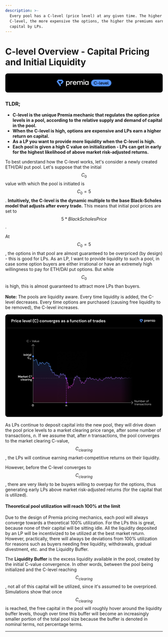 ```yaml
---
description: >-
  Every pool has a C-level (price level) at any given time. The higher the
  C-level, the more expensive the options, the higher the premiums earned on
  capital by LPs.
---
```


# C-level Overview - Capital Pricing and Initial Liquidity

![](<../.gitbook/assets/c level.png>)

### **TLDR;**

* **C-level is the unique Premia mechanic that regulates the option price levels in a pool, according to the relative supply and demand of capital in the pool.**
* **When the C-level is high, options are expensive and LPs earn a higher return on capital.**
* **As a LP you want to provide more liquidity when the C-level is high.**
* **Each pool is given a high C value on initialization - LPs can get in early for the highest likelihood of above market risk-adjusted returns.**

To best understand how the C-level works, let's consider a newly created ETH/DAI put pool. Let's suppose that the initial $$C_0$$ value with which the pool is initiated is $$C_0=5$$. **Intuitively, the C-level is the dynamic multiple to the base Black-Scholes model that adjusts after every trade.** This means that initial pool prices are set to $$5 * BlackScholesPrice$$.

At $$C_0=5$$, the options in that pool are almost guaranteed to be overpriced (by design) - this is good for LPs. As an LP, I want to provide liquidity to such a pool, in case some option buyers are either irrational or have an extremely high willingness to pay for ETH/DAI put options. But while $$C_0$$ is high, this is almost guaranteed to attract more LPs than buyers. \
\
**Note:** The pools are liquidity aware. Every time liquidity is added, the C-level decreases. Every time options are purchased (causing free liquidity to be removed), the C-level increases.&#x20;

![Price level will trend towards the market-clearing C-level and is resilient to high volatility.](<../.gitbook/assets/3.3 (2).png>)

As LPs continue to deposit capital into the new pool, they will drive down the pool price levels to a market clearing price range, after some number of transactions, _n_. If we assume that, after _n_ transactions, the pool converges to the market clearing C-value, $$C_{clearing}$$, the LPs will continue earning market-competitive returns on their liquidity.

However, before the C-level converges to $$C_{clearing}$$, there are very likely to be buyers willing to overpay for the options, thus generating early LPs above market risk-adjusted returns (for the capital that is utilized).

#### **Theoretical pool utilization will reach 100% at the limit**

Due to the design of Premia pricing mechanics, each pool will always converge towards a theoretical 100% utilization. For the LPs this is great, because none of their capital will be sitting idle. All the liquidity deposited by an LP will be incentivized to be utilized at the best market return. However, practically, there will always be deviations from 100% utilization for reasons such as buyers needing free liquidity, withdrawals, gradual divestment, etc. and the Liquidity Buffer.

The **Liquidity Buffer** is the excess liquidity available in the pool, created by the initial C-value convergence. In other words, between the pool being initialized and the C-level reaching $$C_{clearing}$$, not all of this capital will be utilized, since it's assumed to be overpriced. Simulations show that once $$C_{clearing}$$ is reached, the free capital in the pool will roughly hover around the liquidity buffer levels, though over time this buffer will become an increasingly smaller portion of the total pool size because the buffer is denoted in nominal terms, not percentage terms.

****
